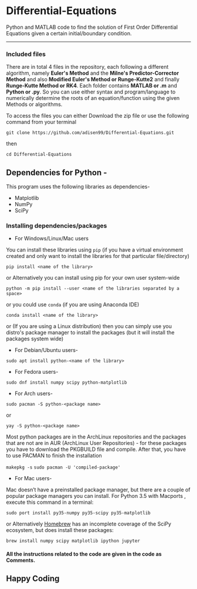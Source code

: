 # Differential-Equations
Python and MATLAB code to find the solution of First Order Differential Equations given a certain initial/boundary condition.

_______________________________________________________________________________________________________________________________


### Included files
There are in total 4 files in the repository, each following a different algorithm, namely **Euler's Method** and the **Milne's Predictor-Corrector Method** and also **Modified Euler's Method or Runge-Kutte2** and finally **Runge-Kutte Method or RK4**. Each folder contains **MATLAB or .m** and **Python or .py**. So you can use either syntax and program/language to numerically determine the roots of an equation/function using the given Methods or algorithms.

To access the files you can either Download the zip file or use the following command from your terminal


``
git clone https://github.com/adisen99/Differential-Equations.git
``

then


``
cd Differential-Equations 
``

## Dependencies for Python -
This program uses the following libraries as dependencies-

* Matplotlib
* NumPy
* SciPy

### Installing dependencies/packages

* For Windows/Linux/Mac users

You can install these libraries using ``pip`` (if you have a virtual environment created and only want to install the libraries for that particular file/directory)

``
pip install <name of the library>
``

or Alternatively you can install using pip for your own user system-wide

``
python -m pip install --user <name of the libraries separated by a space>
``

or you could use ``conda`` (if you are using Anaconda IDE)

``
conda install <name of the library>
``

or (If you are using a Linux distribution) then you can simply use you distro's package manager to install the packages (but it will install the packages system wide)

* For Debian/Ubuntu users-

``
sudo apt install python-<name of the library>
``

* For Fedora users-

``
sudo dnf install numpy scipy python-matplotlib 
``

* For Arch users-

``
sudo pacman -S python-<package name>
``

or 

``
yay -S python-<package name>
``

Most python packages are in the ArchLinux repositories and the packages that are not are in AUR (ArchLinux User Repositories) - for these packages you have to download the PKGBUILD file and compile. After that, you have to use PACMAN to finish the installation

``
makepkg -s
``
``
sudo pacman -U 'compiled-package'
``

* For Mac users-

Mac doesn’t have a preinstalled package manager, but there are a couple of popular package managers you can install. For Python 3.5 with Macports , execute this command in a terminal:

``
sudo port install py35-numpy py35-scipy py35-matplotlib 
``

or Alternatively [Homebrew](https://brew.sh) has an incomplete coverage of the SciPy ecosystem, but does install these packages:

``
brew install numpy scipy matplotlib ipython jupyter
``


#### All the instructions related to the code are given in the code as Comments.


## Happy Coding
